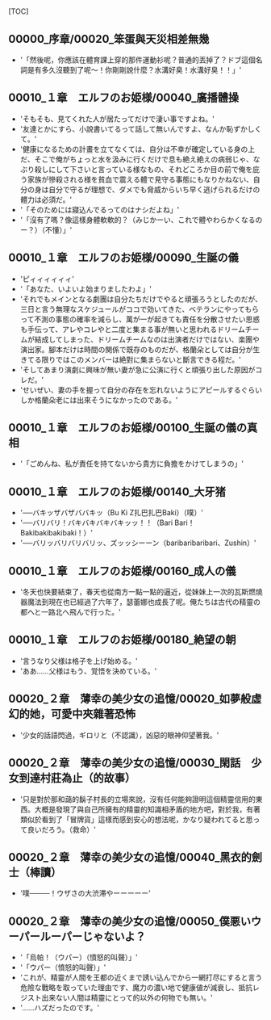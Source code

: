 # 

[TOC]

## 00000_序章/00020_笨蛋與天災相差無幾

- '「然後呢，你應該在體育課上穿的那件運動衫呢？普通的丟掉了？ドブ這個名詞是有多久沒聽到了呢～！你剛剛說什麼？水溝好臭！水溝好臭！！」'


## 00010_１章　エルフのお姫様/00040_廣播體操

- 'そもそも、見てくれた人が居たってだけで淒い事ですよね。'
- '友達とかにすら、小說書いてるって話して無いんですよ、なんか恥ずかしくて。'
- '健康になるための計畫を立てなくては、自分は不幸が確定している身の上だ、そこで俺がちょっと水を汲みに行くだけで息も絶え絶えの病弱じゃ、なぶり殺しにして下さいと言っている様なもの、それどころか目の前で俺を庇う家族が慘殺される様を貧血で震える體で見守る事態にもなりかねない、自分の身は自分で守るが理想で、ダメでも脅威からいち早く逃げられるだけの體力は必須だ。'
- '「そのためには寢込んでるってのはナシだよね」'
- '「沒有了嗎？像這樣身體軟軟的？（みじかーい、これで體やわらかくなるのー？）（不懂）」'


## 00010_１章　エルフのお姫様/00090_生誕の儀

- 'ピィィィィィィ'
- '「あなた、いよいよ始まりましたわよ」'
- 'それでもメインとなる劇團は自分たちだけでやると頑張ろうとしたのだが、三日と言う無理なスケジュールがココで効いてきた、ベテランにやってもらって不測の事態の確率を減らし、萬が一が起きても責任を分散させたい思惑も手伝って、アレやコレやと二度と集まる事が無いと思われるドリームチームが結成してしまった、ドリームチームなのは出演者だけではない、楽團や演出家。腳本だけは時間の関係で既存のものだが、格蘭朵としては自分が生きてる限りではこのメンバーは絶對に集まらないと斷言できる程だ。'
- 'そしてあまり演劇に興味が無い妻が急に公演に行くと頑張り出した原因がコレだ。'
- 'せいぜい、妻の手を握って自分の存在を忘れないようにアピールするぐらいしか格蘭朵老には出來そうになかったのである。'


## 00010_１章　エルフのお姫様/00100_生誕の儀の真相

- '「ごめんね、私が責任を持てないから貴方に負擔をかけてしまうの」'


## 00010_１章　エルフのお姫様/00140_大牙猪

- '──バキッザバザババキッ（Bu Ki Z扎巴扎巴Baki）（噗）'
- '──バリバリ！バキバキバキバキッッ！！（Bari Bari！Bakibakibakibaki！）'
- '──バリッバリバリバリッ、ズッッシーーン（baribaribaribari、Zushin）'


## 00010_１章　エルフのお姫様/00160_成人の儀

- '冬天也快要結束了，春天也從南方一點一點的逼近，從妹妹上一次的瓦斯燃燒器魔法到現在也已經過了六年了，瑟蕾娜也成長了呢。俺たちは古代の精靈の都へと一路北へ飛んで行った。'


## 00010_１章　エルフのお姫様/00180_絶望の朝

- '言うなり父様は格子を上げ始める。'
- 'ああ……父様はもう、覚悟を決めている。'


## 00020_２章　薄幸の美少女の追憶/00020_如夢般虛幻的她，可愛中夾雜著恐怖

- '少女的話語閃過，ギロリと（不認識），凶惡的眼神仰望著我。'


## 00020_２章　薄幸の美少女の追憶/00030_閑話　少女到達村莊為止（的故事）

- '只是對於那和藹的鬍子村長的立場來說，沒有任何能夠證明這個精靈信用的東西。大概是發現了與自己所擁有的精靈的知識相矛盾的地方吧，對於我，有著類似於看到了「冒牌貨」這樣而感到安心的想法呢，かなり疑われてると思って良いだろう。（救命）'


## 00020_２章　薄幸の美少女の追憶/00040_黑衣的劍士（棒讀）

- '噗────！ウザさの大渋滞やーーーーー'


## 00020_２章　薄幸の美少女の追憶/00050_僕悪いウーパールーパーじゃないよ？

- '「烏帕！（ウパー）（憤怒的叫聲）」'
- '「ウパー（憤怒的叫聲）」'
- 'これが、精靈が人間を王都の近くまで誘い込んでから一網打尽にすると言う危險な戰略を取っていた理由です、魔力の濃い地で健康値が減衰し、抵抗レジスト出来ない人間は精靈にとって的以外の何物でも無い。'
- '……ハズだったのです。'
